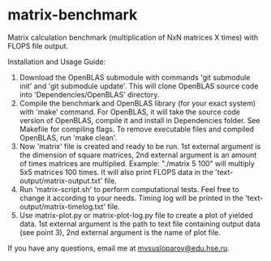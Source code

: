 # matrix-benchmark
Matrix calculation benchmark (multiplication of NxN matrices X times) with FLOPS file output.

Installation and Usage Guide:
1. Download the OpenBLAS submodule with commands 'git submodule init' and 'git submodule update'. This will clone OpenBLAS source code into 'Dependencies/OpenBLAS' directory. 
2. Compile the benchmark and OpenBLAS library (for your exact system) with 'make' command. For OpenBLAS, it will take the source code version of OpenBLAS, compile it and install in Dependencies folder. See Makefile for compiling flags. To remove executable files and compiled OpenBLAS, run 'make clean'.
3. Now 'matrix' file is created and ready to be run. 1st external argument is the dimension of square matrices, 2nd external argument is an amount of times matrices are multiplied. Example: "./matrix 5 100" will multiply 5x5 matrices 100 times. It will also print FLOPS data in the 'text-output/matrix-output.txt' file.
4. Run 'matrix-script.sh' to perform computational tests. Feel free to change it according to your needs. Timing log will be printed in the 'text-output/matrix-timelog.txt' file.
5. Use matrix-plot.py or matrix-plot-log.py file to create a plot of yielded data. 1st external argument is the path to text file containing output data (see point 3), 2nd external argument is the name of plot file.

If you have any questions, email me at mvsusloparov@edu.hse.ru.
